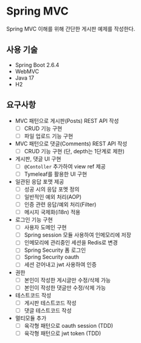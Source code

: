 # Spring MVC
Spring MVC 이해를 위해 간단한 게시판 예제를 작성한다.

## 사용 기술
- Spring Boot 2.6.4
- WebMVC
- Java 17
- H2

## 요구사항
- MVC 패턴으로 게시판(Posts) REST API 작성
  - [ ] CRUD 기능 구현
  - [ ] 파일 업로드 기능 구현
- MVC 패턴으로 댓글(Comments) REST API 작성
  - [ ] CRUD 기능 구현 (단, depth는 1단계로 제한)
- 게시판, 댓글 UI 구현
  - [ ] `@Contoller` 추가하여 view ref 제공
  - [ ] Tymeleaf를 활용한 UI 구현
- 일관된 응답 포맷 제공
  - [ ] 성공 시의 응답 포멧 정의 
  - [ ] 일반적인 예외 처리(AOP)
  - [ ] 인증 관련 응답/예외 처리(Filter)
  - [ ] 메시지 국제화(i18n) 적용
- 로그인 기능 구현
  - [ ] 사용자 도메인 구현
  - [ ] Spring session 모듈 사용하여 인메모리에 저장
  - [ ] 인메모리에 관리중인 세션을 Redis로 변경
  - [ ] Spring Security 폼 로그인
  - [ ] Spring Security oauth
  - [ ] 세션 걷어내고 jwt 사용하여 인증
- 권한
  - [ ] 본인이 작성한 게시글만 수정/삭제 가능
  - [ ] 본인이 작성한 댓글만 수정/삭제 가능
- 테스트코드 작성
  - [ ] 게시판 테스트코드 작성
  - [ ] 댓글 테스트코드 작성
- 멀티모듈 추가
  - [ ] 육각형 패턴으로 oauth session (TDD)
  - [ ] 육각형 패턴으로 jwt token (TDD)